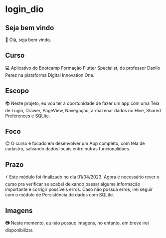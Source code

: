 # login_dio

## Seja bem vindo

👋 Olá, seja bem vindo.

## Curso

💻 Aplicativo do Bootcamp Formação Flutter Specialist, do professor Danilo Perez na plataforma Digital Innovation One.

## Escopo

📚 Neste projeto, eu vou ter a oportunidade de fazer um app com uma Tela de Login, Drawer, PageView, Navegação, armazenar dados no Hive, Shared Preferences e SQLite. 

## Foco

😊 O curso é focado em desenvolver um App completo, com tela de cadastro, salvando dados locais entre outras funcionalidaes.

## Prazo

⚡ Este módulo foi finalizado no dia 01/04/2023. Agora é necessário rever o curso pra verificar se acabei deixando passar alguma informação importante e corrigir possíveis erros. Caso não possua erros, irei seguir com o módulo de Persistência de dados com SQLite.

## Imagens

:camera: Neste momento, eu não possuo imagens, no entanto, em breve irei disponibilizar.

